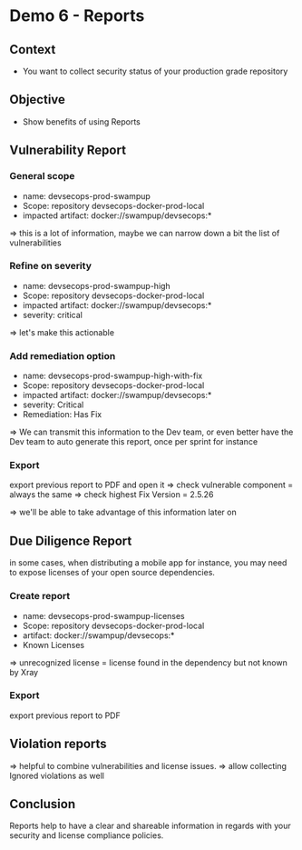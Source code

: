 # Demo 6 - Reports

## Context

- You want to collect security status of your production grade repository

## Objective

- Show benefits of using Reports

## Vulnerability Report

### General scope
- name: devsecops-prod-swampup
- Scope: repository devsecops-docker-prod-local
- impacted artifact: docker://swampup/devsecops:*

=> this is a lot of information, maybe we can narrow down a bit the list of vulnerabilities

### Refine on severity
- name: devsecops-prod-swampup-high
- Scope: repository devsecops-docker-prod-local
- impacted artifact: docker://swampup/devsecops:*
- severity: critical

=> let's make this actionable

### Add remediation option
- name: devsecops-prod-swampup-high-with-fix
- Scope: repository devsecops-docker-prod-local
- impacted artifact: docker://swampup/devsecops:*
- severity: Critical
- Remediation: Has Fix

=> We can transmit this information to the Dev team, 
or even better have the Dev team to auto generate this report, once per sprint for instance

### Export

export previous report to PDF and open it
=> check vulnerable component = always the same
=> check highest Fix Version = 2.5.26

=> we'll be able to take advantage of this information later on

## Due Diligence Report

in some cases, when distributing a mobile app for instance, 
you may need to expose licenses of your open source dependencies.

### Create report
- name: devsecops-prod-swampup-licenses
- Scope: repository devsecops-docker-prod-local
- artifact: docker://swampup/devsecops:*
- Known Licenses

=> unrecognized license = license found in the dependency but not known by Xray 

### Export

export previous report to PDF

## Violation reports

=> helpful to combine vulnerabilities and license issues.
=> allow collecting Ignored violations as well

## Conclusion

Reports help to have a clear and shareable information in regards with your security and license compliance policies.